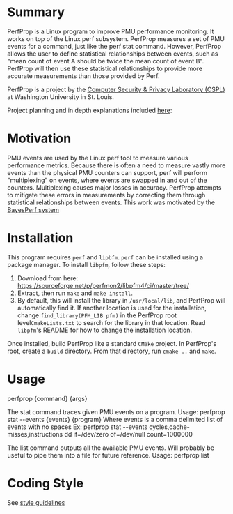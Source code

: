 # Summary
PerfProp is a Linux program to improve PMU performance monitoring. It works on top of the Linux perf subsystem. PerfProp measures a set of PMU events for a command, just like the perf stat command. However, PerfProp allows the user to define statistical relationships between events, such as "mean count of event A should be twice the mean count of event B". PerfProp will then use these statistical relationships to provide more accurate measurements than those provided by Perf.   

PerfProp is a project by the [Computer Security & Privacy Laboratory (CSPL)](https://cybersecurity.seas.wustl.edu/) at Washington University in St. Louis.

Project planning and in depth explanations included [here](https://www.dropbox.com/scl/fi/qo7t0u4j3yzneqs01u65u/Bayes-Perf-CSPL.paper?dl=0&rlkey=nq9a95lenmi18jh8jc72dth1s):

# Motivation
PMU events are used by the Linux perf tool to measure various performance metrics. Because there is often a need to measure vastly more events than the physical PMU counters can support, perf will perform "multiplexing" on events, where events are swapped in and out of the counters. Multiplexing causes major losses in accuracy. PerfProp attempts to mitigate these errors in measurements by correcting them through statistical relationships between events. This work was motivated by the [BayesPerf system](https://ssbaner2.cs.illinois.edu/publications/asplos2021/)

# Installation
This program requires `perf` and `lipbfm`. `perf` can be installed using a package manager. To install `libpfm`, follow these steps:
1) Download from here: https://sourceforge.net/p/perfmon2/libpfm4/ci/master/tree/
2) Extract, then run `make` and `make install`. 
3) By default, this will install the library in `/usr/local/lib`, and PerfProp will automatically find it. If another location is used for the installation, change `find_library(PFM_LIB pfm)` in the PerfProp root level`CmakeLists.txt` to search for the library in that location. Read `libpfm`'s README for how to change the installation location.

Once installed, build PerfProp like a standard `CMake` project. In PerfProp's root, create a `build` directory. From that directory, run `cmake ..` and `make`.

# Usage
perfprop {command} {args}

The stat command traces given PMU events on a program.
Usage: perfprop stat --events {events} {program}
Where events is a comma delimited list of events with no spaces
Ex: perfprop stat --events cycles,cache-misses,instructions dd if=/dev/zero of=/dev/null count=1000000

The list command outputs all the available PMU events. Will probably be useful to pipe them into a file for future reference.
Usage: perfprop list

# Coding Style

See [style guidelines](Style.md)

